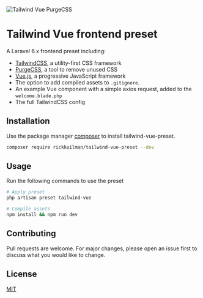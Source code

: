 ![Tailwind Vue PurgeCSS](https://user-images.githubusercontent.com/7881219/71671696-ff8ad900-2d73-11ea-8aa5-6b96e719b6d7.png)
# Tailwind Vue frontend preset

A Laravel 6.x frontend preset including:

* [TailwindCSS](https://tailwindcss.com/), a utility-first CSS framework
* [PurgeCSS](https://www.purgecss.com/), a tool to remove unused CSS
* [Vue.js](https://vuejs.org/), a progressive JavaScript framework
* The option to add compiled assets to `.gitignore`.
* An example Vue component with a simple axios request, added to the `welcome.blade.php`
* The full TailwindCSS config

## Installation

Use the package manager [composer](https://getcomposer.org/) to install tailwind-vue-preset.

```bash
composer require rickkuilman/tailwind-vue-preset --dev
```

## Usage

Run the following commands to use the preset

```bash
# Apply preset
php artisan preset tailwind-vue

# Compile assets
npm install && npm run dev
```

## Contributing
Pull requests are welcome. For major changes, please open an issue first to discuss what you would like to change.

## License
[MIT](https://choosealicense.com/licenses/mit/)
